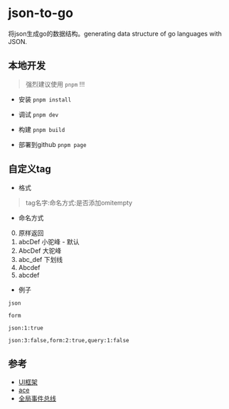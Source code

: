 # json-to-go
将json生成go的数据结构。generating data structure of go languages with JSON.


## 本地开发

> 强烈建议使用 `pnpm` !!!

- 安装 `pnpm install`

- 调试 `pnpm dev`

- 构建 `pnpm build`

- 部署到github `pnpm page`

## 自定义tag

- 格式

> tag名字:命名方式:是否添加omitempty

- 命名方式

0. 原样返回
1. abcDef 小驼峰 - 默认
2. AbcDef 大驼峰
3. abc_def 下划线
4. Abcdef 
5. abcdef

- 例子

`json`

`form`

`json:1:true`

`json:3:false,form:2:true,query:1:false`


## 参考

- [UI框架](https://primefaces.org/primevue/showcase/#/setup)
- [ace](https://ace.c9.io/#nav=api)
- [全局事件总线](https://vue3.chengpeiquan.com/communication.html#eventbus-new)